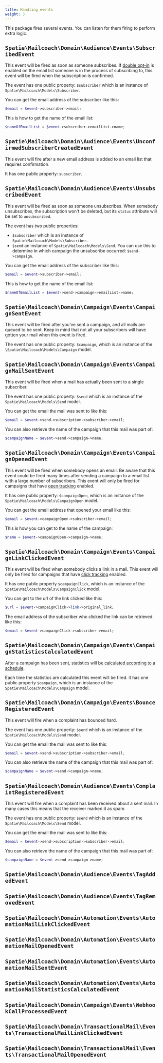 ```yaml
---
title: Handling events
weight: 3
---
```


This package fires several events. You can listen for them firing to perform extra logic.

## `Spatie\Mailcoach\Domain\Audience\Events\SubscribedEvent`

This event will be fired as soon as someone subscribes. If [double opt-in](/docs/laravel-mailcoach/v4/audience/using-double-opt-in) is enabled on the email list someone is in the process of subscribing to, this event will be fired when the subscription is confirmed.

The event has one public property: `$subscriber` which is an instance of `Spatie\Mailcoach\Models\Subscriber`.

You can get the email address of the subscriber like this:

```php
$email = $event->subscriber->email;
```

This is how to get the name of the email list:

```php
$nameOfEmailList = $event->subscriber->emailList->name;
```

## `Spatie\Mailcoach\Domain\Audience\Events\UnconfirmedSubscriberCreatedEvent`

This event will fire after a new email address is added to an email list that requires confirmation.

It has one public property: `subscriber`.

## `Spatie\Mailcoach\Domain\Audience\Events\UnsubscribedEvent`

This event will be fired as soon as someone unsubscribes. When somebody unsubscribes, the subscription won't be deleted, but its `status` attribute will be set to `unsubscribed`.

The event has two public properties:
- `$subscriber` which is an instance of `Spatie\Mailcoach\Models\Subscriber`.
- `$send` an instance of `Spatie\Mailcoach\Models\Send`. You can use this to determine in which campaign the unsubscribe occurred: `$send->campaign`.

You can get the email address of the subscriber like this:

```php
$email = $event->subscriber->email;
```

This is how to get the name of the email list:

```php
$nameOfEmailList = $event->send->campaign->emailList->name;
```

## `Spatie\Mailcoach\Domain\Campaign\Events\CampaignSentEvent`

This event will be fired after you've sent a campaign, and all mails are queued to be sent. Keep in mind that not all your subscribers will have gotten your mail when this event is fired.

The event has one public property: `$campaign`, which is an instance of the `\Spatie\Mailcoach\Models\Campaign` model.

## `Spatie\Mailcoach\Domain\Campaign\Events\CampaignMailSentEvent`

This event will be fired when a mail has actually been sent to a single subscriber.

The event has one public property: `$send` which is an instance of the `Spatie\Mailcoach\Models\Send` model.

You can get the email the mail was sent to like this:

```php
$email = $event->send->subscription->subscriber->email;
```

You can also retrieve the name of the campaign that this mail was part of:

```php
$campaignName = $event->send->campaign->name;
```

## `Spatie\Mailcoach\Domain\Campaign\Events\CampaignOpenedEvent`

This event will be fired when somebody opens an email. Be aware that this event could be fired many times after sending a campaign to a email list with a large number of subscribers. This event will only be fired for campaigns that have [open tracking](/docs/laravel-mailcoach/v4/automations/tracking-opens) enabled.

It has one public property: `$campaignOpen`, which is an instance of the `Spatie\Mailcoach\Models\CampaignOpen` model.

You can get the email address that opened your email like this:

```php
$email = $event->campaignOpen->subscriber->email;
```

This is how you can get to the name of the campaign:

```php
$name = $event->campaignOpen->campaign->name;
```

## `Spatie\Mailcoach\Domain\Campaign\Events\CampaignLinkClickedEvent`

This event will be fired when somebody clicks a link in a mail. This event will only be fired for campaigns that have [click tracking](/docs/laravel-mailcoach/v4/automations/tracking-clicks) enabled.

It has one public property `$campaignClick`, which is an instance of the `Spatie\Mailcoach\Models\CampaignClick` model.

You can get to the url of the link clicked like this:

```php
$url = $event->campaignClick->link->original_link;
```

The email address of the subscriber who clicked the link can be retrieved like this:

```php
$email = $event->campaignClick->subscriber->email;
```

## `Spatie\Mailcoach\Domain\Campaign\Events\CampaignStatisticsCalculatedEvent`

After a campaign has been sent, statistics will [be calculated according to a schedule](/docs/laravel-mailcoach/v4/campaigns/viewing-statistics-of-a-sent-campaign).

Each time the statistics are calculated this event will be fired. It has one public property `$campaign`, which is an instance of the `Spatie\Mailcoach\Models\Campaign` model.

## `Spatie\Mailcoach\Domain\Campaign\Events\BounceRegisteredEvent`

This event will fire when a complaint has bounced hard.

The event has one public property: `$send` which is an instance of the `Spatie\Mailcoach\Models\Send` model.

You can get the email the mail was sent to like this:

```php
$email = $event->send->subscription->subscriber->email;
```

You can also retrieve the name of the campaign that this mail was part of:

```php
$campaignName = $event->send->campaign->name;
```

## `Spatie\Mailcoach\Domain\Audience\Events\ComplaintRegisteredEvent`

This event will fire when a complaint has been received about a sent mail. In many cases this means that the receiver marked it as spam.

The event has one public property: `$send` which is an instance of the `Spatie\Mailcoach\Models\Send` model.

You can get the email the mail was sent to like this:

```php
$email = $event->send->subscription->subscriber->email;
```

You can also retrieve the name of the campaign that this mail was part of:

```php
$campaignName = $event->send->campaign->name;
```

## `Spatie\Mailcoach\Domain\Audience\Events\TagAddedEvent`

## `Spatie\Mailcoach\Domain\Audience\Events\TagRemovedEvent`

## `Spatie\Mailcoach\Domain\Automation\Events\AutomationMailLinkClickedEvent`

## `Spatie\Mailcoach\Domain\Automation\Events\AutomationMailOpenedEvent`

## `Spatie\Mailcoach\Domain\Automation\Events\AutomationMailSentEvent`

## `Spatie\Mailcoach\Domain\Automation\Events\AutomationMailStatisticsCalculatedEvent`

## `Spatie\Mailcoach\Domain\Campaign\Events\WebhookCallProcessedEvent`

## `Spatie\Mailcoach\Domain\TransactionalMail\Events\TransactionalMailLinkClickedEvent`

## `Spatie\Mailcoach\Domain\TransactionalMail\Events\TransactionalMailOpenedEvent`
